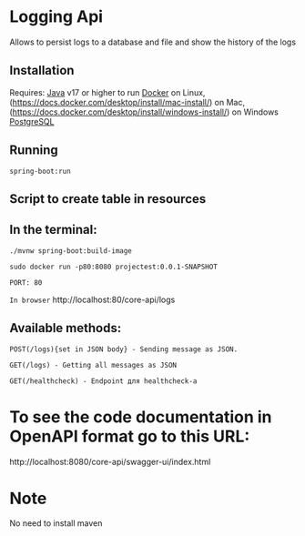 # Logging Api
Allows to persist logs to a database and file and show the history of the logs

## Installation
Requires:
[Java](https://www.oracle.com/java/technologies/javase/jdk17-archive-downloads.html) v17 or higher to run
[Docker](https://docs.docker.com/desktop/install/linux-install/) on Linux, (https://docs.docker.com/desktop/install/mac-install/) on Mac, (https://docs.docker.com/desktop/install/windows-install/) on Windows
[PostgreSQL](https://www.postgresql.org/)

## Running

``
spring-boot:run
``

## Script to create table in resources

## In the terminal:
``
./mvnw spring-boot:build-image
``

``
sudo docker run -p80:8080 projectest:0.0.1-SNAPSHOT
``

``
PORT: 80
``

``
In browser
``
http://localhost:80/core-api/logs

## Available methods:
``
POST(/logs){set in JSON body} - Sending message as JSON.
``

``
GET(/logs) - Getting all messages as JSON
``

``
GET(/healthcheck) - Endpoint для healthcheck-а
``

# To see the code documentation in OpenAPI format go to this URL:
http://localhost:8080/core-api/swagger-ui/index.html

# Note
No need to install maven